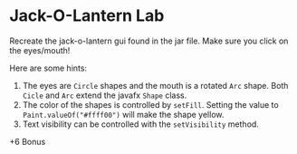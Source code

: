 # Jack-O-Lantern Lab

Recreate the jack-o-lantern gui found in the jar file. Make sure you click on the eyes/mouth!

Here are some hints:

1. The eyes are `Circle` shapes and the mouth is a rotated `Arc` shape.  Both `Cicle` and `Arc` extend the javafx `Shape` class.
2. The color of the shapes is controlled by `setFill`. Setting the value to `Paint.valueOf("#ffff00")` will make the shape yellow.
3. Text visibility can be controlled with the `setVisibility` method.

+6 Bonus
